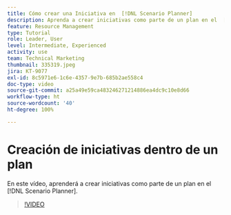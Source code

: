 ```yaml
---
title: Cómo crear una Iniciativa en  [!DNL Scenario Planner]
description: Aprenda a crear iniciativas como parte de un plan en el  [!DNL Scenario Planner].
feature: Resource Management
type: Tutorial
role: Leader, User
level: Intermediate, Experienced
activity: use
team: Technical Marketing
thumbnail: 335319.jpeg
jira: KT-9077
exl-id: 8c5971e6-1c6e-4357-9e7b-685b2ae558c4
doc-type: video
source-git-commit: a25a49e59ca483246271214886ea4dc9c10e8d66
workflow-type: ht
source-wordcount: '40'
ht-degree: 100%

---
```


# Creación de iniciativas dentro de un plan

En este vídeo, aprenderá a crear iniciativas como parte de un plan en el [!DNL Scenario Planner].

>[!VIDEO](https://video.tv.adobe.com/v/335319/?quality=12&learn=on)
